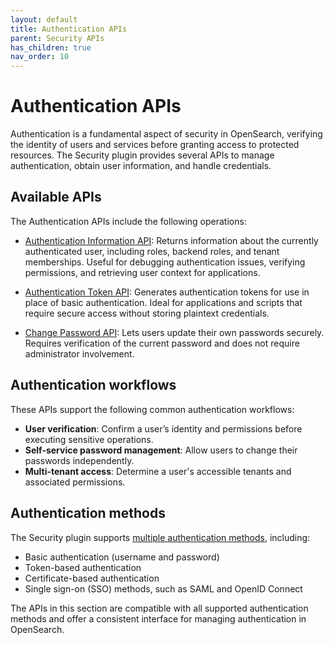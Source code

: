 ```yaml
---
layout: default
title: Authentication APIs
parent: Security APIs
has_children: true
nav_order: 10
---
```


# Authentication APIs

Authentication is a fundamental aspect of security in OpenSearch, verifying the identity of users and services before granting access to protected resources. The Security plugin provides several APIs to manage authentication, obtain user information, and handle credentials.

## Available APIs

The Authentication APIs include the following operations:

- [Authentication Information API]({{site.url}}{{site.baseurl}}/api-reference/security/authentication/auth-info/): Returns information about the currently authenticated user, including roles, backend roles, and tenant memberships. Useful for debugging authentication issues, verifying permissions, and retrieving user context for applications.

- [Authentication Token API]({{site.url}}{{site.baseurl}}/api-reference/security/authentication/auth-token/): Generates authentication tokens for use in place of basic authentication. Ideal for applications and scripts that require secure access without storing plaintext credentials.

- [Change Password API]({{site.url}}{{site.baseurl}}/api-reference/security/authentication/change-password/): Lets users update their own passwords securely. Requires verification of the current password and does not require administrator involvement.

## Authentication workflows

These APIs support the following common authentication workflows:

- **User verification**: Confirm a user’s identity and permissions before executing sensitive operations.
- **Self-service password management**: Allow users to change their passwords independently.
- **Multi-tenant access**: Determine a user's accessible tenants and associated permissions.

## Authentication methods

The Security plugin supports [multiple authentication methods]({{site.url}}{{site.baseurl}}/security/authentication-backends/authc-index/), including:

- Basic authentication (username and password)
- Token-based authentication
- Certificate-based authentication
- Single sign-on (SSO) methods, such as SAML and OpenID Connect

The APIs in this section are compatible with all supported authentication methods and offer a consistent interface for managing authentication in OpenSearch.

